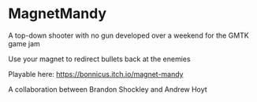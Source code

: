 # MagnetMandy
A top-down shooter with no gun developed over a weekend for the GMTK game jam

Use your magnet to redirect bullets back at the enemies

Playable here: https://bonnicus.itch.io/magnet-mandy

A collaboration between Brandon Shockley and Andrew Hoyt
